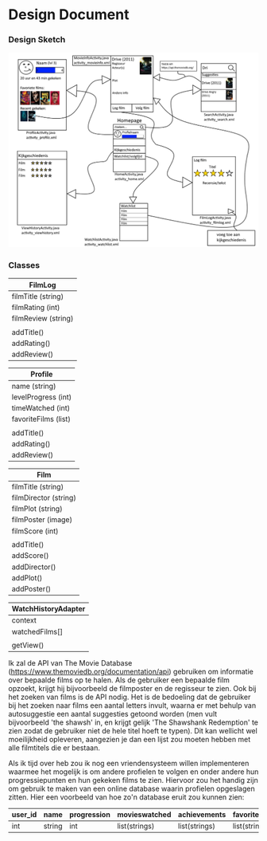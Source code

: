 # Design Document

### Design Sketch

<img src="/doc/designsketchjpg.jpg" width="900">

### Classes

| FilmLog |
| ------------- |
| filmTitle (string) |
| filmRating (int) |
| filmReview (string) |
| |
| addTitle() |
| addRating() |
| addReview() |

| Profile |
| ------------- |
| name (string) |
| levelProgress (int) |
| timeWatched (int) |
| favoriteFilms (list) |
| |
| addTitle() |
| addRating() |
| addReview() |

| Film |
| ------------- |
| filmTitle (string) |
| filmDirector (string) |
| filmPlot (string) |
| filmPoster (image) |
| filmScore (int) |
| |
| addTitle() |
| addScore() |
| addDirector() |
| addPlot() |
| addPoster() |

| WatchHistoryAdapter |
| ------------- |
| context |
| watchedFilms[]|
||
| getView() |


Ik zal de API van The Movie Database (https://www.themoviedb.org/documentation/api) gebruiken om informatie over bepaalde films op te halen. Als de gebruiker een bepaalde film opzoekt, krijgt hij bijvoorbeeld de filmposter en de regisseur te zien. Ook bij het zoeken van films is de API nodig. Het is de bedoeling dat de gebruiker bij het zoeken naar films een aantal letters invult, waarna er met behulp van autosuggestie een aantal suggesties getoond worden (men vult bijvoorbeeld 'the shawsh' in, en krijgt gelijk 'The Shawshank Redemption' te zien zodat de gebruiker niet de hele titel hoeft te typen). Dit kan wellicht wel moeilijkheid opleveren, aangezien je dan een lijst zou moeten hebben met alle filmtitels die er bestaan.
  
  Als ik tijd over heb zou ik nog een vriendensysteem willen implementeren waarmee het mogelijk is om andere profielen te volgen en onder andere hun progressiepunten en hun gekeken films te zien. Hiervoor zou het handig zijn om gebruik te maken van een online database waarin profielen opgeslagen zitten. Hier een voorbeeld van hoe zo'n database eruit zou kunnen zien:
    
| user_id | name | progression | movieswatched | achievements | favoritefilms |
| ------------- | ------------- | ------------- | ------------- | ------------- | ------------- |
| int | string | int | list(strings) | list(strings) | list(strings) |


